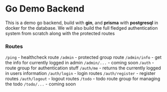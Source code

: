 # Go Demo Backend 
This is a demo go backend, build with **gin**, and **prisma** with **postgresql** in docker for the database. We will also build the full fledged authentication system from scratch along with the protected routes

### Routes

`/ping` - healthcheck route
`/admin` - protected group route
    `/admin/info` - get the info for currently logged in admin
    `/admin/...` - coming soon
`/auth` - route group for authentication stuff
    `/auth/me` - returns the currently logged in users information
    `/auth/login` - login routes
    `/auth/register` - register routes
    `/auth/logout` - logout routes
`/todo` - todo route group for managing the todo
    `/todo/...` - coming soon
